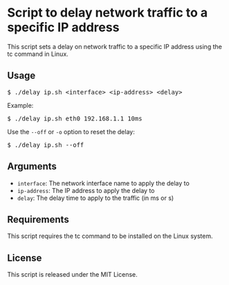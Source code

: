 <!DOCTYPE html>
<html>
<head>
    <title>Script to delay network traffic to a specific IP address</title>
</head>
<body>
    <h1>Script to delay network traffic to a specific IP address</h1>
    <p>This script sets a delay on network traffic to a specific IP address using the tc command in Linux.</p>
    <h2>Usage</h2>
    <pre>$ ./delay_ip.sh &lt;interface&gt; &lt;ip-address&gt; &lt;delay&gt;</pre>
    <p>Example:</p>
    <pre>$ ./delay_ip.sh eth0 192.168.1.1 10ms</pre>
    <p>Use the <code>--off</code> or <code>-o</code> option to reset the delay:</p>
    <pre>$ ./delay_ip.sh --off</pre>
    <h2>Arguments</h2>
    <ul>
        <li><code>interface</code>: The network interface name to apply the delay to</li>
        <li><code>ip-address</code>: The IP address to apply the delay to</li>
        <li><code>delay</code>: The delay time to apply to the traffic (in ms or s)</li>
    </ul>
    <h2>Requirements</h2>
    <p>This script requires the tc command to be installed on the Linux system.</p>
    <h2>License</h2>
    <p>This script is released under the MIT License.</p>
</body>
</html>
